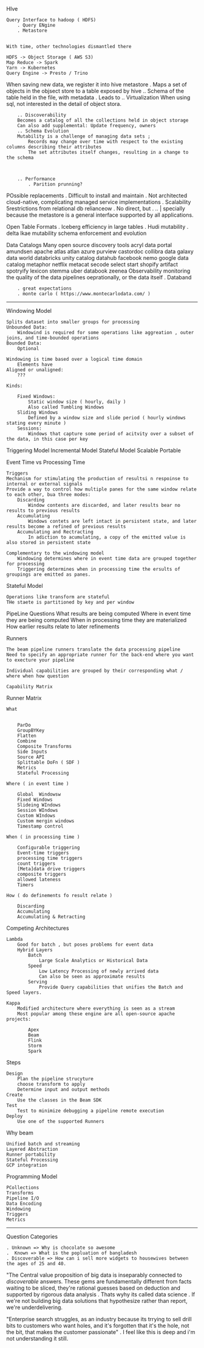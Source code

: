 HIve
    
    Query Interface to hadoop ( HDFS)
        . Query ENgine
        . Metastore


    With time, other technologies dismantled there

    HDFS -> Object Storage ( AWS S3)
    Map Reduce -> Spark 
    Yarn -> Kubernetes
    Query Engine -> Presto / Trino


When saving new data, we register it into hive metastore
    . Maps a set of objects in the objsect store to a table exposed by hive
        .. Schema of the table held in the file, with metadata
    . Leads to 
        .. Virtualization
        When using sql, not interested in the detail of object stora. 

        .. Discoverability
        Becomes a catalog of all the collections held in object storage 
        Can also add supplemental: Update frequency, owners
        .. Schema Evolution
        Mutability is a challenge of managing data sets ; 
            Records may change over time with respect to the existing columns describing their attributes 
            The set attributes itself changes, resulting in a change to the schema
        


        .. Performance
            . Parition prunning? 

POssible replacements
    . Difficult to install and maintain
    . Not architected cloud-native, complicating managed service implementations
    . Scalability 5restrictions from relational db relianceow
    . No direct, but  . .. | specially because the metastore is a general interface supported by all applications. 
    

Open Table Formats
    . Iceberg
        efficiency in large tables
    . Hudi
        mutability
    . delta lkae
        mutability
        schema enforcement and evolution
    
Data Catalogs
    Many open source discovery tools
        acryl
        data portal
        amundsen
        apache atlas
        atlan
        azure purview
        castordoc
        collibra
        data galaxy
        data world
        databricks unity catalog
        datahub
        facebook nemo
        google data catalog
        metaphor
        netflix metacat
        secode
        select start
        shopify artifact
        spotryify lexicon
        stemma
        uber databook
        zeenea
Observability
    monitoring the quality of the data pipelines oeprationally, or the data itself
        . Databand 
        
        . great expectations
        . monte carlo ( https://www.montecarlodata.com/ )


___


Windowing Model

	Splits dataset into smaller groups for processing
	Unbounded Data: 
		Windowind is required for some operations like aggreation , outer joins, and time-bounded operations
	Bounded Data:
		Optional

	Windowing is time based over a logical time domain
		Elements have
	Aligned or unaligned:
		???

	Kinds:

		Fixed Windows:
			Static window size ( hourly, daily ) 
			Also called Tumbling Windows
		Sliding Windows
			Defined by a window size and slide period ( hourly windows stating every minute )
		Sessions:
			Windows that capture some period of acitvity over a subset of the data, in this case per key



Triggering Model
Incremental Model
Stateful Model
Scalable
Portable



Event Time vs Processing Time




	Triggers
	Mechanism for stimulating the production of resultsi n respoinse to internal or external signals
	Provide a way to control how multiple panes for the same window relate to each other, bua three modes:
		Discarding
			Window contents are discarded, and later results bear no results to previous results
		Accumulating
			Windows contets are left intact in persistent state, and later results become a refined of previous results
		Accumulating and Rectracting
			In adiction to acumulating, a copy of the emitted value is also stored in persistent state

	Complementary to the windowing model
		Windowing determines where in event time data are grouped together for processing 
		Triggering determines when in processing time the ersults of groupings are emitted as panes.

Stateful Model

	Operations like transform are stateful
	THe staete is partitioned by key and per window

PipeLine Questions
	What results are being computed
	Where in event time they are being computed
	When in processing time they are materialized
	How earlier results relate to later refinements

Runners
	
	The beam pipeline runners translate the data processing pipeline
	Need to specify an appropriate runner for the back-end where you want to execture your pipeline
	
	Individual capabilities are grouped by their corresponding what / where when how question

	Capability Matrix


Runner Matrix
	
	What


		ParDo
		GroupBYKey
		Flatten
		Combine
		Composite Transforms
		Side Inputs
		Source API
		Splittable DoFn ( SDF )
		Metrics 
		Stateful Processing

	Where ( in event time )

		Global  Windowsw
		Fixed Windows
		Slideing WIndows
		Session WIndows
		Custom WIndows
		Custom mergin windows
		Timestamp control

	When ( in processing time )

		Configurable triggering
		Event-time triggers
		processing time triggers
		count triggers
		[Meta]data drive triggers
		composite triggers
		allowed lateness
		Timers

	How ( do definements fo result relate )

		Discarding
		Accumulating
		Accumulating & Retracting


Competing Architectures
	

	Lambda
		Good for batch , but poses problems for event data
		Hybrid Layers
			Batch 
				Large Scale Analytics or Historical Data
			Speed
				Low Latency Processing of newly arrived data 
				Can also be seen as approximate results
			Serving
				Provide Query capabilities that unifies the Batch and Speed layers.

	Kappa	
		Modified architecture where everything is seen as a stream
		Most popular among these engine are all open-source apache projects:

			Apex
			Beam
			Flink
			Storm
			Spark

Steps
	
	Design
		Plan the pipeline strucyture
		choose transform to apply
		Determine input and output methods
	Create
		Use the classes in the Beam SDK
	Test
		Test to minimize debugging a pipeline remote execution
	Deploy
		Use one of the supported Runners

Why beam
	
	Unified batch and streaming
	Layered Abstraction
	Runner portability
	Stateful Processing
	GCP integration



Programming Model
	
	PCollections
	Transforms
	Pipeline I/O
	Data Encoding
	Windowing
	Triggers
	Metrics

___


Question Categories

    . Unknown => Why is chocolate so awesome
    .  Known => What is the popluation of bangladesh
    . Discoverable => How can i sell more widgets to housewives between the ages of 25 and 40. 


"The Central value proposition of big data is inseparably connected to *discoverable* answers. These gems are fundamentally different from facts waiting to be sliced, they're rational guesses based on deduction and supported by rigorous data analysis
    . Thats wyhy its called data science
    . If we're not building big data solutions that hypothesize rather than report, we're underdelivering. 



"Enterprise search struggles, as an industry because its trrying to sell drill bits to customers who want holes, and it's forgotten that it's the hole, not the bit, that makes the customer passionate"
    . I feel like this is deep and i'm not understanding it still. 

